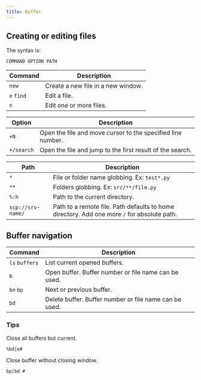```yaml
---
title: Buffer
---
```


## Creating or editing files

The syntax is:

```shell
COMMAND OPTION PATH
```

| Command | Description |
| --- | --- |
| `new` | Create a new file in a new window. |
| `e` `find` | Edit a file. |
| `n` | Edit one or more files. |

| Option | Description |
| --- | --- |
| `+N` | Open the file and move cursor to the specified line number. |
| `+/search` | Open the file and jump to the first result of the search. |

| Path | Description |
| --- | --- |
| `*` | File or folder name globbing. Ex: `test*.py` |
| `**` | Folders globbing. Ex: `src/**/file.py` |
| `%:h` | Path to the current directory. |
| `scp://srv-name/` | Path to a remote file. Path defaults to home directory. Add one more `/` for absolute path. |

## Buffer navigation

| Command | Description |
| --- | --- |
| `ls` `buffers` | List current opened buffers. |
| `b` | Open buffer. Buffer number or file name can be used. |
| `bn` `bp` | Next or previous buffer. |
| `bd` | Delete buffer. Buffer number or file name can be used. |

### Tips

Close all buffers but current.

```vim
%bd|e#
```

Close buffer without closing window.

```vim
bp|bd #
```
